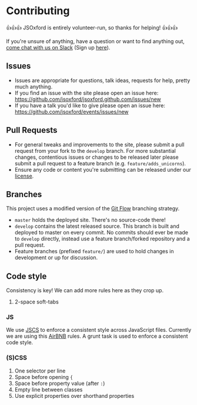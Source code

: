 # Contributing

:+1::+1::+1: JSOxford is entirely volunteer-run, so thanks for helping! :+1::+1::+1:

If you're unsure of anything, have a question or want to find anything out, [come chat with us on Slack](https://digitaloxford.slack.com) (Sign up [here](https://digitaloxford.herokuapp.com)).

## Issues

* Issues are appropriate for questions, talk ideas, requests for help, pretty much anything.
* If you find an issue with the site please open an issue here: https://github.com/jsoxford/jsoxford.github.com/issues/new
* If you have a talk you'd like to give please open an issue here: https://github.com/jsoxford/events/issues/new

## Pull Requests

* For general tweaks and improvements to the site, please submit a pull request from your fork to the `develop` branch. For more substantial changes, contentious issues or changes to be released later please submit a pull request to a feature branch (e.g. `feature/adds_unicorns`).
* Ensure any code or content you're submitting can be released under our [license](https://github.com/jsoxford/jsoxford.github.com/blob/master/LICENSE.md).

## Branches

This project uses a modified version of the [Git Flow](https://www.atlassian.com/git/tutorials/comparing-workflows/gitflow-workflow) branching strategy.

* `master` holds the deployed site. There's no source-code there!
* `develop` contains the latest released source. This branch is built and deployed to master on every commit. No commits should ever be made to `develop` directly, instead use a feature branch/forked repository and a pull request.
* Feature branches (prefixed `feature/`) are used to hold changes in development or up for discussion.

## Code style

Consistency is key! We can add more rules here as they crop up.

1. 2-space soft-tabs

### JS

We use [JSCS](http://jscs.info/) to enforce a consistent style across JavaScript files. Currently we are using this [AirBNB](https://github.com/airbnb/javascript) rules. A grunt task is used to enforce a consistent code style.

### (S)CSS

1. One selector per line
2. Space before opening `{`
3. Space before property value (after `:`)
4. Empty line between classes
5. Use explicit properties over shorthand properties

